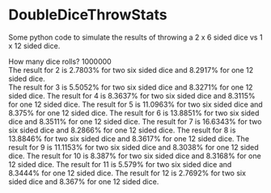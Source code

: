 # DoubleDiceThrowStats
Some python code to simulate the results of throwing a 2 x 6 sided dice vs 1 x 12 sided dice.

How many dice rolls? 1000000  
The result for 2 is 2.7803% for two six sided dice and 8.2917% for one 12 sided dice.  
The result for 3 is 5.5052% for two six sided dice and 8.3271% for one 12 sided dice.
The result for 4 is 8.3637% for two six sided dice and 8.3115% for one 12 sided dice.
The result for 5 is 11.0963% for two six sided dice and 8.375% for one 12 sided dice.
The result for 6 is 13.8851% for two six sided dice and 8.3511% for one 12 sided dice.
The result for 7 is 16.6343% for two six sided dice and 8.2866% for one 12 sided dice.
The result for 8 is 13.8846% for two six sided dice and 8.3617% for one 12 sided dice.
The result for 9 is 11.1153% for two six sided dice and 8.3038% for one 12 sided dice.
The result for 10 is 8.387% for two six sided dice and 8.3168% for one 12 sided dice.
The result for 11 is 5.579% for two six sided dice and 8.3444% for one 12 sided dice.
The result for 12 is 2.7692% for two six sided dice and 8.367% for one 12 sided dice.
